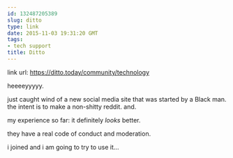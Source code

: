 ```yaml
---
id: 132487205389
slug: ditto
type: link
date: 2015-11-03 19:31:20 GMT
tags:
- tech support
title: Ditto
---
```

link url: https://ditto.today/community/technology

heeeeyyyyy.

just caught wind of a new social media site that was started by a Black man. the intent is to make a non-shitty reddit. and.

my experience so far: it definitely *looks* better.

they have a real code of conduct and moderation.

i joined and i am going to try to use it...